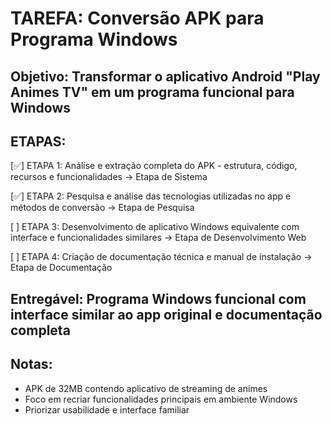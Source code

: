 # TAREFA: Conversão APK para Programa Windows

## Objetivo: Transformar o aplicativo Android "Play Animes TV" em um programa funcional para Windows

## ETAPAS:

[✅] ETAPA 1: Análise e extração completa do APK - estrutura, código, recursos e funcionalidades → Etapa de Sistema

[✅] ETAPA 2: Pesquisa e análise das tecnologias utilizadas no app e métodos de conversão → Etapa de Pesquisa  

[ ] ETAPA 3: Desenvolvimento de aplicativo Windows equivalente com interface e funcionalidades similares → Etapa de Desenvolvimento Web

[ ] ETAPA 4: Criação de documentação técnica e manual de instalação → Etapa de Documentação

## Entregável: Programa Windows funcional com interface similar ao app original e documentação completa

## Notas:
- APK de 32MB contendo aplicativo de streaming de animes
- Foco em recriar funcionalidades principais em ambiente Windows
- Priorizar usabilidade e interface familiar